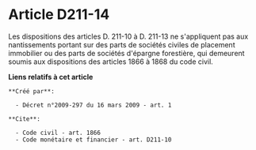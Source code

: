 # Article D211-14

Les dispositions des articles D. 211-10 à D. 211-13 ne s'appliquent pas aux nantissements portant sur des parts de sociétés
civiles de placement immobilier ou des parts de sociétés d'épargne forestière, qui demeurent soumis aux dispositions des
articles 1866 à 1868 du code civil.

**Liens relatifs à cet article**

	**Créé par**:

	  - Décret n°2009-297 du 16 mars 2009 - art. 1

	**Cite**:

	  - Code civil - art. 1866
	  - Code monétaire et financier - art. D211-10
